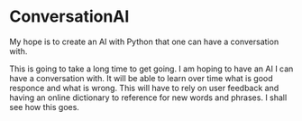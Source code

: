 # ConversationAI
My hope is to create an AI with Python that one can have a conversation with.

This is going to take a long time to get going.  I am hoping to have an AI I can have a conversation with.
It will be able to learn over time what is good responce and what is wrong.  This will have to rely on user feedback and having an online dictionary to reference for new words and phrases.
I shall see how this goes.
